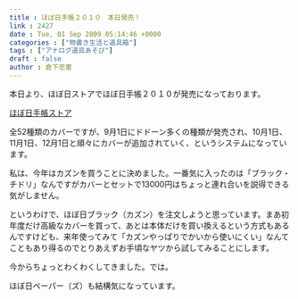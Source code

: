 ```yaml
---
title : ほぼ日手帳２０１０　本日発売！
link : 2427
date : Tue, 01 Sep 2009 05:14:46 +0000
categories : ["物書き生活と道具箱"]
tags : ["アナログ道具あそび"]
draft : false
author : 倉下忠憲
---
```


本日より、ほぼ日ストアでほぼ日手帳２０１０が発売になっております。

<a href="http://www.1101.com/store/techo/index.html">ほぼ日手帳ストア</a>

全52種類のカバーですが、9月1日にドドーン多くの種類が発売され、10月1日、11月1日、12月1日と順々にカバーが追加されていく、というシステムになっています。

私は、今年はカズンを買うことに決めました。一番気に入ったのは「ブラック・チドリ」なんですがカバーとセットで13000円はちょっと連れ合いを説得できる気がしません。

というわけで、ほぼ日ブラック（カズン）を注文しようと思っています。まあ初年度だけ高級なカバーを買って、あとは本体だけを買い換えるという方式もあるんですけども、来年使ってみて「カズンやっぱりでかいから使いにくい」なんてこともあり得るのでとりあえずお手頃なヤツから試してみることにします。

今からちょっとわくわくしてきました。では。

ほぼ日ペーパー（ズ）も結構気になっています。